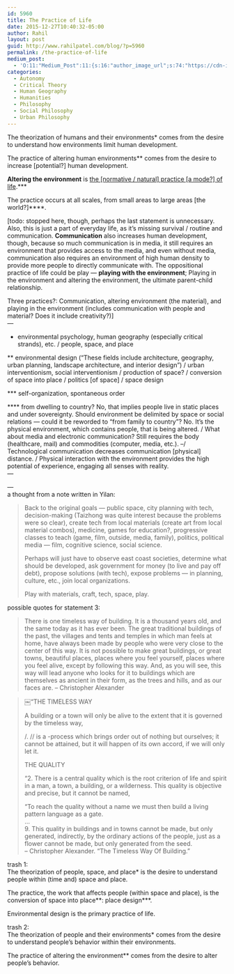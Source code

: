 ```yaml
---
id: 5960
title: The Practice of Life
date: 2015-12-27T10:40:32-05:00
author: Rahil
layout: post
guid: http://www.rahilpatel.com/blog/?p=5960
permalink: /the-practice-of-life
medium_post:
  - 'O:11:"Medium_Post":11:{s:16:"author_image_url";s:74:"https://cdn-images-1.medium.com/fit/c/200/200/1*dmbNkD5D-u45r44go_cf0g.png";s:10:"author_url";s:28:"https://medium.com/@rahil627";s:11:"byline_name";N;s:12:"byline_email";N;s:10:"cross_link";s:2:"no";s:2:"id";s:12:"1fdfe3e84656";s:21:"follower_notification";s:3:"yes";s:7:"license";s:19:"all-rights-reserved";s:14:"publication_id";s:2:"-1";s:6:"status";s:6:"public";s:3:"url";s:62:"https://medium.com/@rahil627/the-practice-of-life-1fdfe3e84656";}'
categories:
  - Autonomy
  - Critical Theory
  - Human Geography
  - Humanities
  - Philosophy
  - Social Philosophy
  - Urban Philosophy
---
```

The theorization of humans and their environments* comes from the desire to understand how environments limit human development.

The practice of altering human environments** comes from the desire to increase [potential?] human development.

**Altering the environment** is  [the [normative / natural] practice [a mode?] of life](http://www.rahilpatel.com/blog/will-to-take-care-of-locality).\***

The practice occurs at all scales, from small areas to large areas [the world?]\****.

[todo: stopped here, though, perhaps the last statement is unnecessary. Also, this is just a part of everyday life, as it&#8217;s missing survival / routine and communication. **Communication** also increases human development, though, because so much communication is in media, it still requires an environment that provides access to the media, and even without media, communication also requires an environment of high human density to provide more people to directly communicate with. The oppositional practice of life could be play &#8212; **playing with the environment**; Playing in the environment and altering the environment, the ultimate parent-child relationship.

Three practices?: Communication, altering environment (the material), and playing in the environment (includes communication with people and material? Does it include creativity?)]  
&#8212;

* environmental psychology, human geography (especially critical strands), etc. / people, space, and place

** environmental design (&#8220;These fields include architecture, geography, urban planning, landscape architecture, and interior design&#8221;) / urban interventionism, social interventionism / production of space? / conversion of space into place / politics [of space] / space design

\*** self-organization, spontaneous order

\**** from dwelling to country? No, that implies people live in static places and under sovereignty. Should environment be delimited by space or social relations &#8212; could it be reworded to &#8220;from family to country&#8221;? No. It&#8217;s the physical environment, which contains people, that is being altered. / What about media and electronic communication? Still requires the body (healthcare, mail) and commodities (computer, media, etc.). &#8211;/ Technological communication decreases communication [physical] distance. / Physical interaction with the environment provides the high potential of experience, engaging all senses with reality.  
&#8212;

&#8212;  
a thought from a note written in Yilan:

> Back to the original goals — public space, city planning with tech, decision-making (Taizhong was quite interest because the problems were so clear), create tech from local materials (create art from local material combos), medicine, games for education?, progressive classes to teach (game, film, outside, media, family), politics, political media — film, cognitive science, social science.
> 
> Perhaps will just have to observe east coast societies, determine what should be developed, ask government for money (to live and pay off debt), propose solutions (with tech), expose problems — in planning, culture, etc., join local organizations.
> 
> Play with materials, craft, tech, space, play.

possible quotes for statement 3:

> There is one timeless way of building. It is a thousand years old, and the same today as it has ever been. The great traditional buildings of the past, the villages and tents and temples in which man feels at home, have always been made by people who were very close to the center of this way. It is not possible to make great buildings, or great towns, beautiful places, places where you feel yourself, places where you feel alive, except by following this way. And, as you will see, this way will lead anyone who looks for it to buildings which are themselves as ancient in their form, as the trees and hills, and as our faces are. &#8211; Christopher Alexander

> ￼“THE TIMELESS WAY
> 
> A building or a town will only be alive to the extent that it is governed by the timeless way,
> 
> /. // is a -process which brings order out of nothing but ourselves; it cannot be attained, but it will happen of its own accord, if we will only let it.
> 
> THE QUALITY
> 
> “2. There is a central quality which is the root criterion of life and spirit in a man, a town, a building, or a wilderness. This quality is objective and precise, but it cannot be named,
> 
> “To reach the quality without a name we must then build a living pattern language as a gate.  
> &#8230;  
> 9. This quality in buildings and in towns cannot be made, but only generated, indirectly, by the ordinary actions of the people, just as a flower cannot be made, but only generated from the seed.  
> &#8211; Christopher Alexander. “The Timeless Way Of Building.”

trash 1:  
The theorization of people, space, and place* is the desire to understand people within (time and) space and place.

The practice, the work that affects people (within space and place), is the conversion of space into place\*\*: place design\*\**.

Environmental design is the primary practice of life.

trash 2:  
The theorization of people and their environments* comes from the desire to understand people&#8217;s behavior within their environments.

The practice of altering the environment** comes from the desire to alter people&#8217;s behavior.